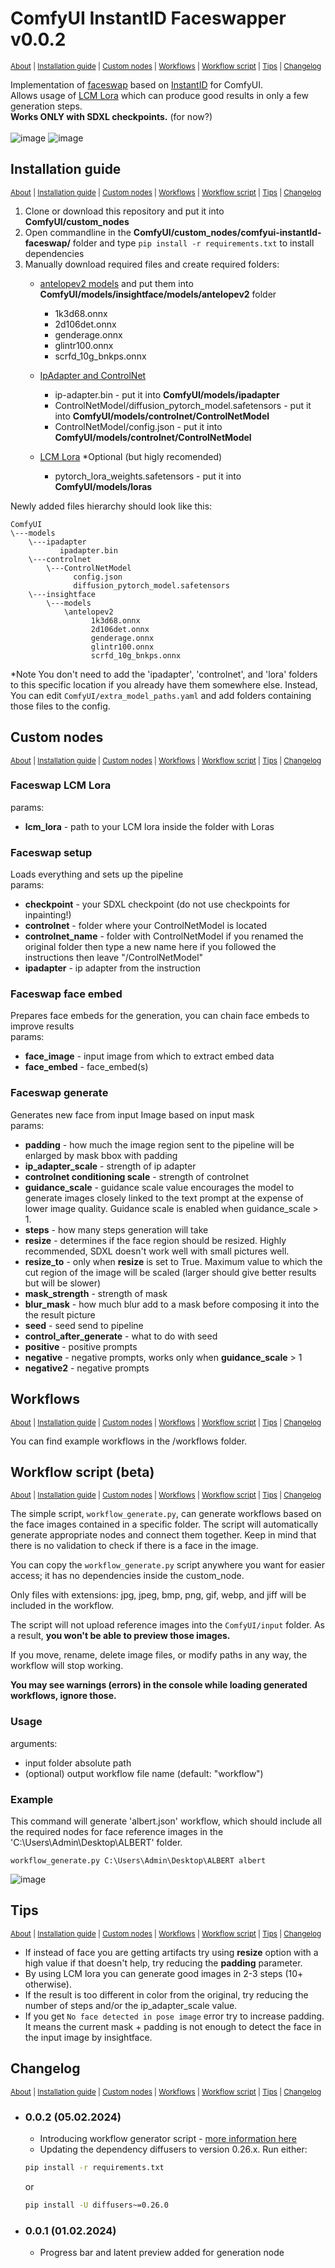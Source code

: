 # ComfyUI InstantID Faceswapper v0.0.2
<sub>[About](#comfyui-instantid-faceswapper) | [Installation guide](#installation-guide) | [Custom nodes](#custom-nodes) | [Workflows](#workflows) | [Workflow script](#workflow-script-beta) | [Tips](#tips) | [Changelog](#changelog)</sub>

Implementation of [faceswap](https://github.com/nosiu/InstantID-faceswap/tree/main) based on [InstantID](https://github.com/InstantID/InstantID) for ComfyUI. \
Allows usage of [LCM Lora](https://huggingface.co/latent-consistency/lcm-lora-sdxl) which can produce good results in only a few generation steps.
</br>
**Works ONLY with SDXL checkpoints.** (for now?)
</br>
</br>
![image](https://github.com/nosiu/comfyui-instantId-faceswap/assets/5691179/b69e11cf-ea77-4f41-95cc-c0ea84269e7b)
![image](https://github.com/nosiu/comfyui-instantId-faceswap/assets/5691179/597a0b1d-21fd-44ac-945a-9df4fd73eda4)



## Installation guide
<sub>[About](#comfyui-instantid-faceswapper) | [Installation guide](#installation-guide) | [Custom nodes](#custom-nodes) | [Workflows](#workflows) | [Workflow script](#workflow-script-beta) | [Tips](#tips) | [Changelog](#changelog)</sub>

1. Clone or download this repository and put it into **ComfyUI/custom_nodes**
2. Open commandline in the  **ComfyUI/custom_nodes/comfyui-instantId-faceswap/** folder and type `pip install -r requirements.txt` to install dependencies
3. Manually download required files and create required folders:
    - [antelopev2 models](https://huggingface.co/DIAMONIK7777/antelopev2/tree/main)
      and put them into **ComfyUI/models/insightface/models/antelopev2** folder
       -  1k3d68.onnx
       -  2d106det.onnx
       -  genderage.onnx
       -  glintr100.onnx
       -  scrfd_10g_bnkps.onnx

    - [IpAdapter and ControlNet](https://huggingface.co/InstantX/InstantID/tree/main)
       - ip-adapter.bin - put it into **ComfyUI/models/ipadapter**
       - ControlNetModel/diffusion_pytorch_model.safetensors - put it into **ComfyUI/models/controlnet/ControlNetModel**
       - ControlNetModel/config.json - put it into **ComfyUI/models/controlnet/ControlNetModel**

    - [LCM Lora](https://huggingface.co/latent-consistency/lcm-lora-sdxl/tree/main) *Optional (but higly recomended)
       - pytorch_lora_weights.safetensors - put it into **ComfyUI/models/loras**

Newly added files hierarchy should look like this:
```
ComfyUI
\---models
    \---ipadapter
           ipadapter.bin
    \---controlnet
        \---ControlNetModel
              config.json
              diffusion_pytorch_model.safetensors
    \---insightface
        \---models
            \antelopev2
                  1k3d68.onnx
                  2d106det.onnx
                  genderage.onnx
                  glintr100.onnx
                  scrfd_10g_bnkps.onnx
```

*Note You don't need to add the 'ipadapter', 'controlnet', and 'lora' folders to this specific location if you already have them somewhere else.
Instead, You can edit `ComfyUI/extra_model_paths.yaml` and add folders containing those files to the config.

## Custom nodes
<sub>[About](#comfyui-instantid-faceswapper) | [Installation guide](#installation-guide) | [Custom nodes](#custom-nodes) | [Workflows](#workflows) | [Workflow script](#workflow-script-beta) | [Tips](#tips) | [Changelog](#changelog)</sub>

### Faceswap LCM Lora
   params:
   - **lcm_lora** - path to your LCM lora inside the folder with Loras

### Faceswap setup
   Loads everything and sets up the pipeline \
   params:
   - **checkpoint** - your SDXL checkpoint (do not use checkpoints for inpainting!)
   - **controlnet** - folder where your ControlNetModel is located
   - **controlnet_name** - folder with ControlNetModel if you renamed the original folder then type a new name here if you followed the instructions then leave "/ControlNetModel"
   - **ipadapter** - ip adapter from the instruction

### Faceswap face embed
   Prepares face embeds for the generation, you can chain face embeds to improve results \
   params:
   - **face_image** - input image from which to extract embed data
   - **face_embed** - face_embed(s)


### Faceswap generate
   Generates new face from input Image based on input mask \
   params:
   - **padding** - how much the image region sent to the pipeline will be enlarged by mask bbox with padding
   - **ip_adapter_scale** - strength of ip adapter
   - **controlnet conditioning scale** - strength of controlnet
   - **guidance_scale** - guidance scale value encourages the model to generate images closely linked to the text prompt at the expense of lower image quality. Guidance scale is enabled when guidance_scale > 1.
   - **steps** - how many steps generation will take
   - **resize** - determines if the face region should be resized. Highly recommended, SDXL doesn't work well with small pictures well.
   - **resize_to** - only when **resize** is set to True. Maximum value to which the cut region of the image will be scaled (larger should give better results but will be slower)
   - **mask_strength** - strength of mask
   - **blur_mask** - how much blur add to a mask before composing it into the the result picture
   - **seed** - seed send to pipeline
   - **control_after_generate** - what to do with seed
   - **positive** - positive prompts
   - **negative** - negative prompts, works only when **guidance_scale** > 1
   - **negative2** - negative prompts

## Workflows
<sub>[About](#comfyui-instantid-faceswapper) | [Installation guide](#installation-guide) | [Custom nodes](#custom-nodes) | [Workflows](#workflows) | [Workflow script](#workflow-script-beta) | [Tips](#tips) | [Changelog](#changelog)</sub>

You can find example workflows in the /workflows folder.

## Workflow script (beta)
<sub>[About](#comfyui-instantid-faceswapper) | [Installation guide](#installation-guide) | [Custom nodes](#custom-nodes) | [Workflows](#workflows) | [Workflow script](#workflow-script-beta) | [Tips](#tips) | [Changelog](#changelog)</sub>

The simple script, `workflow_generate.py`, can generate workflows based on the face images contained in a specific folder. The script will automatically generate appropriate nodes and connect them together. Keep in mind that there is no validation to check if there is a face in the image.

You can copy the `workflow_generate.py` script anywhere you want for easier access; it has no dependencies inside the custom_node.

Only files with extensions: jpg, jpeg, bmp, png, gif, webp, and jiff will be included in the workflow.

The script will not upload reference images into the `ComfyUI/input` folder. As a result, **you won't be able to preview those images.**

If you move, rename, delete image files, or modify paths in any way, the workflow will stop working.

**You may see warnings (errors) in the console while loading generated workflows, ignore those.**
### Usage
arguments:
- input folder absolute path
- (optional) output workflow file name (default: "workflow")

### Example
This command will generate 'albert.json' workflow, which should include all the required nodes for face reference images in the 'C:\Users\Admin\Desktop\ALBERT' folder.

```
workflow_generate.py C:\Users\Admin\Desktop\ALBERT albert
```
![image](https://github.com/nosiu/comfyui-instantId-faceswap/assets/5691179/1b0f0306-5207-4447-9844-d148aa234450)

## Tips
<sub>[About](#comfyui-instantid-faceswapper) | [Installation guide](#installation-guide) | [Custom nodes](#custom-nodes) | [Workflows](#workflows) | [Workflow script](#workflow-script-beta) | [Tips](#tips) | [Changelog](#changelog)</sub>

- If instead of face you are getting artifacts try using **resize** option with a high value if that doesn't help, try reducing the **padding** parameter.
- By using LCM lora you can generate good images in 2-3 steps (10+ otherwise).
- If the result is too different in color from the original, try reducing the number of steps and/or the ip_adapter_scale value.
- If you get `No face detected in pose image` error try to increase padding. It means the current mask + padding is not enough to detect the face in the input image by insightface.

## Changelog
<sub>[About](#comfyui-instantid-faceswapper) | [Installation guide](#installation-guide) | [Custom nodes](#custom-nodes) | [Workflows](#workflows) | [Workflow script](#workflow-script-beta) | [Tips](#tips) | [Changelog](#changelog)</sub>

- ### 0.0.2 (05.02.2024)
   - Introducing workflow generator script - [more information here](#workflow-script-beta)
   - Updating the dependency diffusers to version 0.26.x. Run either:
   ```bash
   pip install -r requirements.txt
   ```
   or
   ```bash
   pip install -U diffusers~=0.26.0
   ```

- ### 0.0.1 (01.02.2024)
  - Progress bar and latent preview added for generation node

